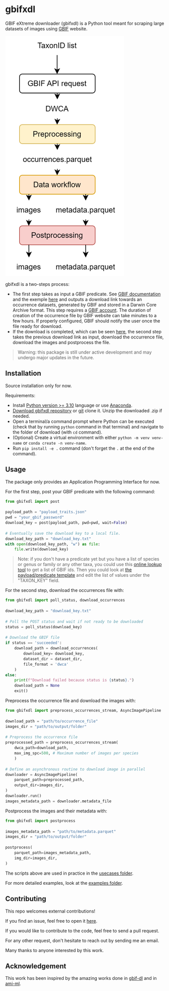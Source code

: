 # gbifxdl

GBIF eXtreme downloader (gbifxdl) is a Python tool meant for scraping large 
datasets of images using [GBIF](https://www.gbif.org/) website. 

![](https://github.com/GuillaumeMougeot/gbifxdl/blob/main/docs/assets/gbifxdl_workflow.drawio.svg)

gbifxdl is a two-steps process:
* The first step takes as input a GBIF predicate. See [GBIF documentation](https://techdocs.gbif.org/en/data-use/api-downloads) and the exemple
[here](https://github.com/GuillaumeMougeot/gbifxdl/blob/main/examples/payload_template.json)
and outputs a download link towards an occurrence datasets, generated by GBIF and stored in a Darwin Core Archive format. This step requires a [GBIF account](https://www.gbif.org/user/profile). The duration of creation of the occurrence file by GBIF website can take minutes to a few hours. If properly configured, GBIF should notify the user once the file ready for download.
* If the download is completed, which can be seen [here](https://www.gbif.org/user/download), the second step takes the previous download link as input, download the occurrence file, download the images and postprocess the file.

> Warning: this package is still under active development and may undergo major updates in the future.

## Installation

Source installation only for now.

Requirements:
* Install [Python version >= 3.10](https://www.python.org/downloads/) language or use [Anaconda](https://www.anaconda.com/download).
* [Download gbifxdl repository](https://github.com/GuillaumeMougeot/gbifxdl/archive/refs/heads/main.zip) or [git](https://git-scm.com/) clone it. Unzip the downloaded .zip if needed.
* Open a terminal/a command prompt where Python can be executed (check that by running `python` command in that terminal) and navigate to the folder of download (with `cd` command).
* (Optional) Create a virtual environment with either `python -m venv venv-name` or `conda create -n venv-name`.
* Run `pip install -e .` command (don't forget the `.` at the end of the command). 

## Usage

The package only provides an Application Programming Interface for now.

For the first step, post your GBIF predicate with the following command:
```python
from gbifxdl import post

payload_path = "payload_traits.json"
pwd = "your_gbif_password"
download_key = post(payload_path, pwd=pwd, wait=False)

# Eventually save the download key to a local file.
download_key_path = "download_key.txt"
with open(download_key_path, "w") as file:
    file.write(download_key)
```

> Note: if you don't have a predicate yet but you have a list of species or genus or family or any other taxa, you could use this [online lookup tool](https://www.gbif.org/tools/species-lookup) to get a list of GBIF ids. Then you could look at [the payload/predicate template](https://github.com/GuillaumeMougeot/gbifxdl/blob/main/examples/payload_template.json) and edit the list of values under the "TAXON_KEY" field.

For the second step, download the occurrences file with:
```python
from gbifxdl import poll_status, download_occurrences

download_key_path = "download_key.txt"

# Poll the POST status and wait if not ready to be downloaded
status = poll_status(download_key)

# Download the GBIF file
if status == 'succeeded':
    download_path = download_occurrences(
        download_key= download_key,
        dataset_dir = dataset_dir,
        file_format = 'dwca'
    )
else:
    print(f"Download failed because status is {status}.")
    download_path = None
    exit()
```

Preprocess the occurrence file and download the images with:
```python
from gbifxdl import preprocess_occurrences_stream, AsyncImagePipeline

download_path = "path/to/occurrence_file"
images_dir = "path/to/output/folder"

# Preprocess the occurrence file
preprocessed_path = preprocess_occurrences_stream(
    dwca_path=download_path,
    max_img_spc=500, # Maximum number of images per species
    )

# Define an asynchronous routine to download image in parallel
downloader = AsyncImagePipeline(
    parquet_path=preprocessed_path,
    output_dir=images_dir,
)
downloader.run()
images_metadata_path = downloader.metadata_file
```

Postprocess the images and their metadata with:
```python
from gbifxdl import postprocess

images_metadata_path = "path/to/metadata.parquet"
images_dir = "path/to/output/folder"

postprocess(
    parquet_path=images_metadata_path,
    img_dir=images_dir,
)
```

The scripts above are used in practice in the [usecases folder](https://github.com/GuillaumeMougeot/gbifxdl/tree/main/usecases).

For more detailed examples, look at the [examples folder](https://github.com/GuillaumeMougeot/gbifxdl/tree/main/examples).

## Contributing

This repo welcomes external contributions!

If you find an issue, feel free to open it [here](https://github.com/GuillaumeMougeot/gbifxdl/issues).

If you would like to contribute to the code, feel free to send a pull request.

For any other request, don't hesitate to reach out by sending me an email.

Many thanks to anyone interested by this work.

## Acknowledgement

This work has been inspired by the amazing works done in [gbif-dl](https://github.com/plantnet/gbif-dl/tree/master) and in [ami-ml](https://github.com/RolnickLab/ami-ml/tree/main/src/dataset_tools).